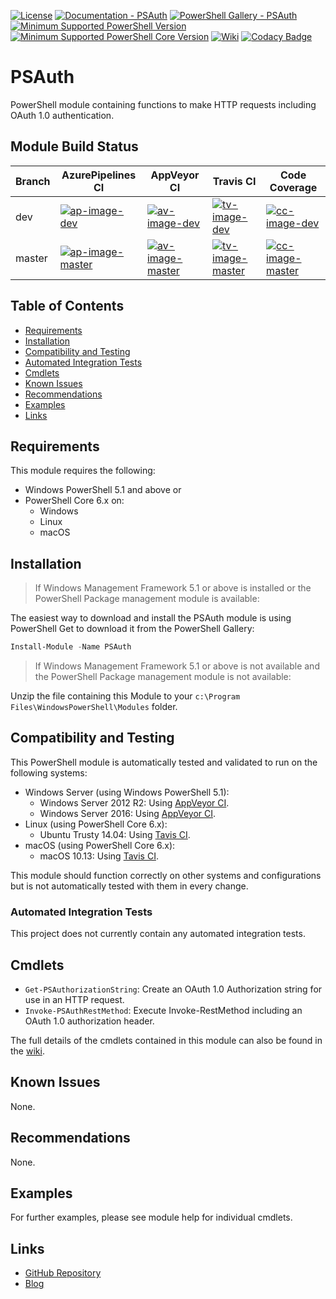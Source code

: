[![License](https://img.shields.io/badge/license-MIT-blue.svg)](https://github.com/PlagueHO/PSAuth/blob/dev/LICENSE)
[![Documentation - PSAuth](https://img.shields.io/badge/Documentation-PSAuth-blue.svg)](https://github.com/PlagueHO/PSAuth/wiki)
[![PowerShell Gallery - PSAuth](https://img.shields.io/badge/PowerShell%20Gallery-PSAuth-blue.svg)](https://www.powershellgallery.com/packages/PSAuth)
[![Minimum Supported PowerShell Version](https://img.shields.io/badge/PowerShell-5.1-blue.svg)](https://github.com/PlagueHO/PSAuth)
[![Minimum Supported PowerShell Core Version](https://img.shields.io/badge/PowerShell_Core-6.0-blue.svg)](https://github.com/PlagueHO/PSAuth)
[![Wiki](https://img.shields.io/badge/Wiki-yellow.svg)](https://github.com/PlagueHO/PSAuth/Wiki)
[![Codacy Badge](https://api.codacy.com/project/badge/Grade/1b088fb1093947fca0b1070c8b09055b)](https://app.codacy.com/app/PlagueHO/PSAuth?utm_source=github.com&utm_medium=referral&utm_content=PlagueHO/PSAuth&utm_campaign=Badge_Grade_Dashboard)

# PSAuth

PowerShell module containing functions to make HTTP requests including
OAuth 1.0 authentication.

## Module Build Status

| Branch | AzurePipelines CI | AppVeyor CI | Travis CI | Code Coverage |
| --- | --- | --- | --- | --- |
| dev | [![ap-image-dev][]][ap-site-dev] | [![av-image-dev][]][av-site-dev] | [![tv-image-dev][]][tv-site-dev] | [![cc-image-dev][]][cc-site-dev] |
| master | [![ap-image-master][]][ap-site-master] | [![av-image-master][]][av-site-master] | [![tv-image-master][]][tv-site-master] | [![cc-image-master][]][cc-site-master] |

## Table of Contents

- [Requirements](#requirements)
- [Installation](#installation)
- [Compatibility and Testing](#compatibility-and-testing)
- [Automated Integration Tests](#automated-integration-tests)
- [Cmdlets](#cmdlets)
- [Known Issues](#known-issues)
- [Recommendations](#recommendations)
- [Examples](#examples)
- [Links](#links)

## Requirements

This module requires the following:

- Windows PowerShell 5.1 and above or
- PowerShell Core 6.x on:
  - Windows
  - Linux
  - macOS

## Installation

> If Windows Management Framework 5.1 or above is installed or the PowerShell
> Package management module is available:

The easiest way to download and install the PSAuth module is using PowerShell
Get to download it from the PowerShell Gallery:

```powershell
Install-Module -Name PSAuth
```

> If Windows Management Framework 5.1 or above is not available and the
> PowerShell Package management module is not available:

Unzip the file containing this Module to your `c:\Program Files\WindowsPowerShell\Modules`
folder.

## Compatibility and Testing

This PowerShell module is automatically tested and validated to run
on the following systems:

- Windows Server (using Windows PowerShell 5.1):
  - Windows Server 2012 R2: Using [AppVeyor CI](https://ci.appveyor.com/project/PlagueHO/PSAuth).
  - Windows Server 2016: Using [AppVeyor CI](https://ci.appveyor.com/project/PlagueHO/PSAuth).
- Linux (using PowerShell Core 6.x):
  - Ubuntu Trusty 14.04: Using [Tavis CI](https://travis-ci.org/PlagueHO/PSAuth).
- macOS (using PowerShell Core 6.x):
  - macOS 10.13: Using [Tavis CI](https://travis-ci.org/PlagueHO/PSAuth).

This module should function correctly on other systems and configurations
but is not automatically tested with them in every change.

### Automated Integration Tests

This project does not currently contain any automated integration tests.

## Cmdlets

- `Get-PSAuthorizationString`: Create an OAuth 1.0 Authorization string for use in
  an HTTP request.
- `Invoke-PSAuthRestMethod`: Execute Invoke-RestMethod including an OAuth 1.0
  authorization header.

The full details of the cmdlets contained in this module can also be
found in the [wiki](https://github.com/PlagueHO/PSAuth/wiki).

## Known Issues

None.

## Recommendations

None.

## Examples

For further examples, please see module help for individual cmdlets.

## Links

- [GitHub Repository](https://github.com/PlagueHO/PSAuth/)
- [Blog](http://dscottraynsford.com/)

[ap-image-dev]: https://dev.azure.com/dscottraynsford/GitHub/_apis/build/status/PlagueHO.PSAuth?branchName=dev
[ap-site-dev]: https://dev.azure.com/dscottraynsford/GitHub/_build/latest?definitionId=13
[av-image-dev]: https://ci.appveyor.com/api/projects/status/1qr3ugd0i1adnv1s/branch/dev?svg=true
[av-site-dev]: https://ci.appveyor.com/project/PlagueHO/PSAuth/branch/dev
[tv-image-dev]: https://travis-ci.org/PlagueHO/PSAuth.svg?branch=dev
[tv-site-dev]: https://travis-ci.org/PlagueHO/PSAuth/branches
[cc-image-dev]: https://codecov.io/gh/PlagueHO/PSAuth/branch/dev/graph/badge.svg
[cc-site-dev]: https://codecov.io/gh/PlagueHO/PSAuth/branch/dev

[ap-image-master]: https://dev.azure.com/dscottraynsford/GitHub/_apis/build/status/PlagueHO.PSAuth?branchName=master
[ap-site-master]: https://dev.azure.com/dscottraynsford/GitHub/_build/latest?definitionId=13
[av-image-master]: https://ci.appveyor.com/api/projects/status/1qr3ugd0i1adnv1s/branch/master?svg=true
[av-site-master]: https://ci.appveyor.com/project/PlagueHO/PSAuth/branch/master
[tv-image-master]: https://travis-ci.org/PlagueHO/PSAuth.svg?branch=master
[tv-site-master]: https://travis-ci.org/PlagueHO/PSAuth/branches
[cc-image-master]: https://codecov.io/gh/PlagueHO/PSAuth/branch/master/graph/badge.svg
[cc-site-master]: https://codecov.io/gh/PlagueHO/PSAuth/branch/master
